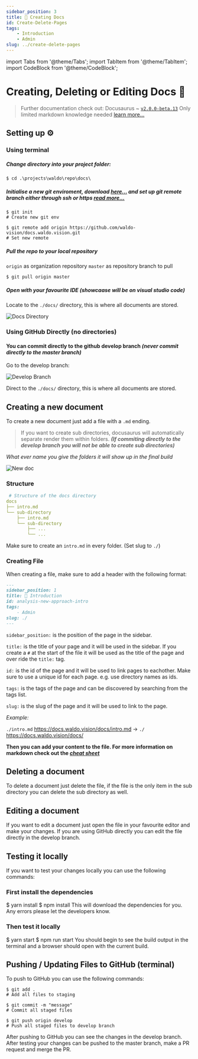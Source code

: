 ```yaml
---
sidebar_position: 3
title: 📄 Creating Docs
id: Create-Delete-Pages
tags:
    - Introduction
    - Admin
slug: ../create-delete-pages
---
```

import Tabs from '@theme/Tabs';
import TabItem from '@theme/TabItem';
import CodeBlock from '@theme/CodeBlock';

# Creating, Deleting or Editing Docs 📄
> Further documentation check out: Docusaurus ~ [`v2.0.0-beta.13`](https://docusaurus.io/docs) 
>  Only limited markdown knowledge needed [learn more...](https://www.markdownguide.org/cheat-sheet/)

## Setting up ⚙️

###  Using terminal
##### Change directory into your project folder:
```shell
$ cd .\projects\waldo\repo\docs\
```
##### Initialise a new git enviroment, download [here...](https://git-scm.com/download/) and set up git remote branch either through ssh or https [read more...](https://docs.github.com/en/get-started/getting-started-with-git/managing-remote-repositories)
```shell
$ git init
# Create new git env

$ git remote add origin https://github.com/waldo-vision/docs.waldo.vision.git
# Set new remote
```

##### Pull the repo to your local repository 
`origin` as organization repository
`master` as repository branch to pull
```shell
$ git pull origin master
```
##### Open with your favourite IDE *(showcaase will be on visual studio code)*
Locate to the `./docs/` directory, this is where all documents are stored.

![Docs Directory](https://i.ibb.co/YQzDpDT/image.png)

### Using GitHub Directly (no directories)
#### You can commit directly to the github develop branch *(never commit directly to the master branch)*
Go to the develop branch:

![Develop Branch](https://i.ibb.co/Lh56DpQ/image.png)

Direct to the `./docs/` directory, this is where all documents are stored.

## Creating a new document

To create a new document just add a file with a `.md` ending.
>If you want to create sub directories, docusaurus will automatically separate render them within folders. ***(If commiting directly to the develop branch you will not be able to create sub directories)***

*What ever name you give the folders it will show up in the final build*

![New doc](https://i.ibb.co/yBBcw0D/image.png)

### Structure
```yaml
 # Structure of the docs directory
docs
├── intro.md
└── sub-directory
    ├── intro.md
    └── sub-directory
        ├── ...
        └── ...
```

Make sure to create an `intro.md` in every folder. (Set slug to `./`)

### Creating File
When creating a file, make sure to add a header with the following format:
```markdown 
---
sidebar_position: 1      
title: 👋 Introduction      
id: analysis-new-approach-intro       
tags:
    - Admin
slug: ./
---
```
`sidebar_position:` is the position of the page in the sidebar.

`title:` is the title of your page and it will be used in the sidebar. If you create a `#` at the start of the file it will be used as the title of the page and over ride the `title:` tag.

`id:` is the id of the page and it will be used to link pages to eachother. Make sure to use a unique id for each page. e.g. use directory names as ids.

`tags:` is the tags of the page and can be discovered by searching from the tags list.

`slug:` is the slug of the page and it will be used to link to the page. 

*Example:*

`./intro.md` https://docs.waldo.vision/docs/intro.md -> `./` https://docs.waldo.vision/docs/


**Then you can add your content to the file. For more information on markdown check out the *[cheat sheet](https://www.markdownguide.org/cheat-sheet/)***

## Deleting a document
To delete a document just delete the file, if the file is the only item in the sub directory you can delete the sub directory as well.

## Editing a document
If you want to edit a document just open the file in your favourite editor and make your changes.
If you are using GitHub directly you can edit the file directly in the develop branch.

## Testing it locally
If you want to test your changes locally you can use the following commands:
### First install the dependencies
<Tabs>
  <TabItem value="yarn" label="Installing dependencies with yarn" default>
    <CodeBlock language="bash">
      $ yarn install
    </CodeBlock>
  </TabItem>
  <TabItem value="npm" label="Installing dependencies with npm">
    <CodeBlock language="bash">
      $ npm install
    </CodeBlock>
  </TabItem>
</Tabs>
This will download the dependencies for you. Any errors please let the developers know.

### Then test it locally
<Tabs>
  <TabItem value="yarn" label="Testing locally with yarn" default>
    <CodeBlock language="bash">
      $ yarn start
    </CodeBlock>
  </TabItem>
  <TabItem value="npm" label="Testing locally with npm">
    <CodeBlock language="bash">
      $ npm run start
    </CodeBlock>
  </TabItem>
</Tabs>
You should begin to see the build output in the terminal and a browser should open with the current build.


## Pushing / Updating Files to GitHub (terminal)
To push to GitHub you can use the following commands:
```shell
$ git add .
# Add all files to staging

$ git commit -m "message"
# Commit all staged files

$ git push origin develop
# Push all staged files to develop branch
```
After pushing to GitHub you can see the changes in the develop branch. After testing your changes can be pushed to the master branch, make a PR request and merge the PR.
